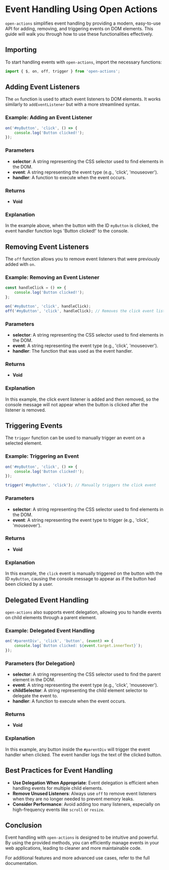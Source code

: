 # Event Handling Using Open Actions

`open-actions` simplifies event handling by providing a modern, easy-to-use API for adding, removing, and triggering events on DOM elements. This guide will walk you through how to use these functionalities effectively.

## Importing

To start handling events with `open-actions`, import the necessary functions:

```javascript
import { $, on, off, trigger } from 'open-actions';
```

## Adding Event Listeners

The `on` function is used to attach event listeners to DOM elements. It works similarly to `addEventListener` but with a more streamlined syntax.

### Example: Adding an Event Listener

```javascript
on('#myButton', 'click', () => {
    console.log('Button clicked!');
});
```

### Parameters

- **selector**: A string representing the CSS selector used to find elements in the DOM.
- **event**: A string representing the event type (e.g., 'click', 'mouseover').
- **handler**: A function to execute when the event occurs.

### Returns

- **Void**

### Explanation

In the example above, when the button with the ID `myButton` is clicked, the event handler function logs 'Button clicked!' to the console.

## Removing Event Listeners

The `off` function allows you to remove event listeners that were previously added with `on`.

### Example: Removing an Event Listener

```javascript
const handleClick = () => {
    console.log('Button clicked!');
};

on('#myButton', 'click', handleClick);
off('#myButton', 'click', handleClick); // Removes the click event listener
```

### Parameters

- **selector**: A string representing the CSS selector used to find elements in the DOM.
- **event**: A string representing the event type (e.g., 'click', 'mouseover').
- **handler**: The function that was used as the event handler.

### Returns

- **Void**

### Explanation

In this example, the click event listener is added and then removed, so the console message will not appear when the button is clicked after the listener is removed.

## Triggering Events

The `trigger` function can be used to manually trigger an event on a selected element.

### Example: Triggering an Event

```javascript
on('#myButton', 'click', () => {
    console.log('Button clicked!');
});

trigger('#myButton', 'click'); // Manually triggers the click event
```

### Parameters

- **selector**: A string representing the CSS selector used to find elements in the DOM.
- **event**: A string representing the event type to trigger (e.g., 'click', 'mouseover').

### Returns

- **Void**

### Explanation

In this example, the `click` event is manually triggered on the button with the ID `myButton`, causing the console message to appear as if the button had been clicked by a user.

## Delegated Event Handling

`open-actions` also supports event delegation, allowing you to handle events on child elements through a parent element.

### Example: Delegated Event Handling

```javascript
on('#parentDiv', 'click', 'button', (event) => {
    console.log(`Button clicked: ${event.target.innerText}`);
});
```

### Parameters (for Delegation)

- **selector**: A string representing the CSS selector used to find the parent element in the DOM.
- **event**: A string representing the event type (e.g., 'click', 'mouseover').
- **childSelector**: A string representing the child element selector to delegate the event to.
- **handler**: A function to execute when the event occurs.

### Returns

- **Void**

### Explanation

In this example, any button inside the `#parentDiv` will trigger the event handler when clicked. The event handler logs the text of the clicked button.

## Best Practices for Event Handling

- **Use Delegation When Appropriate**: Event delegation is efficient when handling events for multiple child elements.
- **Remove Unused Listeners**: Always use `off` to remove event listeners when they are no longer needed to prevent memory leaks.
- **Consider Performance**: Avoid adding too many listeners, especially on high-frequency events like `scroll` or `resize`.

## Conclusion

Event handling with `open-actions` is designed to be intuitive and powerful. By using the provided methods, you can efficiently manage events in your web applications, leading to cleaner and more maintainable code.

For additional features and more advanced use cases, refer to the full documentation.
